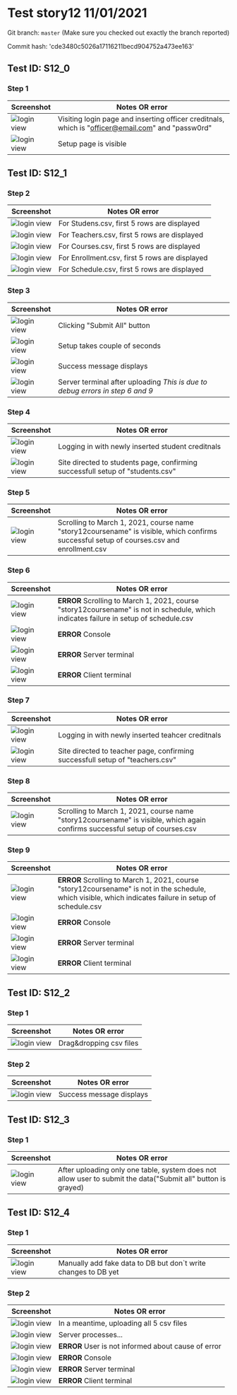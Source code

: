 # Test story12 11/01/2021

Git branch: `master` (Make sure you checked out exactly the branch reported)

Commit hash: 'cde3480c5026a17116211becd904752a473ee163'
<br>

## Test ID: S12_0


### Step 1

| Screenshot| Notes OR error |
| --- | --- |
| ![login view](./images/S12_0/Step1.png) | Visiting login page and inserting officer creditnals, which is "officer@email.com" and "passw0rd" |
| ![login view](./images/S12_0/Step2_1.png) | Setup page is visible |

## Test ID: S12_1


### Step 2

| Screenshot| Notes OR error |
| --- | --- |
| ![login view](./images/S12_1/students.png) | For Studens.csv, first 5 rows are displayed|
| ![login view](./images/S12_1/teachers.png) | For Teachers.csv, first 5 rows are displayed |
| ![login view](./images/S12_1/courses.png) | For Courses.csv, first 5 rows are displayed |
| ![login view](./images/S12_1/enrollment.png) | For Enrollment.csv, first 5 rows are displayed |
| ![login view](./images/S12_1/schedule.png) | For Schedule.csv, first 5 rows are displayed |


### Step 3

| Screenshot| Notes OR error |
| --- | --- |
| ![login view](./images/S12_1/Step3_1.png) | Clicking "Submit All" button|
| ![login view](./images/S12_1/Step3_2.png) | Setup takes couple of seconds|
| ![login view](./images/S12_1/Step3_3.png) | Success message displays|
| ![login view](./images/S12_1/Step3_server_terminal.png) | Server terminal after uploading  *This is due to debug errors in step 6 and 9*|


### Step 4

| Screenshot| Notes OR error |
| --- | --- |
| ![login view](./images/S12_1/Step4_1.png) | Logging in with newly inserted student creditnals|
| ![login view](./images/S12_1/Step4_2.png) | Site directed to students page, confirming successfull setup of "students.csv"|

### Step 5

| Screenshot| Notes OR error |
| --- | --- |
| ![login view](./images/S12_1/Step5.png) | Scrolling to March 1, 2021, course name "story12coursename" is visible, which confirms successful setup of courses.csv and enrollment.csv|


### Step 6

| Screenshot| Notes OR error |
| --- | --- |
| ![login view](./images/S12_1/Step6_error.png) | **ERROR** Scrolling to March 1, 2021, course "story12coursename" is not in schedule, which indicates failure in setup of schedule.csv|
| ![login view](./images/S12_1/Step6_error_console.png) | **ERROR** Console|
| ![login view](./images/S12_1/Step6_error_server_terminal.png) | **ERROR** Server terminal|
| ![login view](./images/S12_1/Step6_error_client_terminal.png) | **ERROR** Client terminal|


### Step 7

| Screenshot| Notes OR error |
| --- | --- |
| ![login view](./images/S12_1/Step7_1.png) | Logging in with newly inserted teahcer creditnals|
| ![login view](./images/S12_1/Step7_2.png) | Site directed to teacher page, confirming successfull setup of "teachers.csv"|

### Step 8

| Screenshot| Notes OR error |
| --- | --- |
| ![login view](./images/S12_1/Step8.png) | Scrolling to March 1, 2021, course name "story12coursename" is visible, which again confirms successful setup of courses.csv|

### Step 9

| Screenshot| Notes OR error |
| --- | --- |
| ![login view](./images/S12_1/Step9_error.png) | **ERROR** Scrolling to March 1, 2021, course "story12coursename" is not in the schedule, which visible, which indicates failure in setup of schedule.csv|
| ![login view](./images/S12_1/Step9_error_console.png) | **ERROR** Console|
| ![login view](./images/S12_1/Step9_error_server_terminal.png) | **ERROR** Server terminal|
| ![login view](./images/S12_1/Step9_error_client_terminal.png) | **ERROR** Client terminal|


## Test ID: S12_2


### Step 1

| Screenshot| Notes OR error |
| --- | --- |
| ![login view](./images/S12_2/Step1.png) |Drag&dropping csv files |

### Step 2

| Screenshot| Notes OR error |
| --- | --- |
| ![login view](./images/S12_1/Step3_3.png) |Success message displays |

## Test ID: S12_3

### Step 1

| Screenshot| Notes OR error |
| --- | --- |
| ![login view](./images/S12_3/Step1.png) |After uploading only one table, system does not allow user to submit the data("Submit all" button is grayed) |


## Test ID: S12_4

### Step 1

| Screenshot| Notes OR error |
| --- | --- |
| ![login view](./images/S12_4/Step1.png) |Manually add fake data to DB but don`t write changes to DB yet|

### Step 2

| Screenshot| Notes OR error |
| --- | --- |
| ![login view](./images/S12_4/Step2_1.png) |In a meantime, uploading all 5 csv files|
| ![login view](./images/S12_4/Step2_2.png) |Server processes...|
| ![login view](./images/S12_4/Step2_3.png) |**ERROR** User is not informed about cause of error|
| ![login view](./images/S12_4/Step2_error_console.png) |**ERROR** Console|
| ![login view](./images/S12_4/Step2_error_server_terminal.png) |**ERROR** Server terminal|
| ![login view](./images/S12_4/Step2_error_client_terminal.png) |**ERROR** Client terminal|
